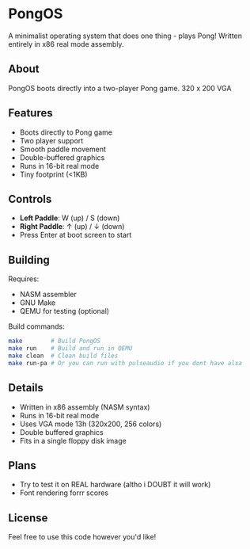 # PongOS
A minimalist operating system that does one thing - plays Pong! Written entirely in x86 real mode assembly.

## About
PongOS boots directly into a two-player Pong game. 320 x 200 VGA 

## Features
- Boots directly to Pong game
- Two player support
- Smooth paddle movement
- Double-buffered graphics
- Runs in 16-bit real mode
- Tiny footprint (<1KB)

## Controls
- **Left Paddle**: W (up) / S (down)
- **Right Paddle**: ↑ (up) / ↓ (down)
- Press Enter at boot screen to start

## Building
Requires:
- NASM assembler
- GNU Make
- QEMU for testing (optional)

Build commands:
```bash
make        # Build PongOS
make run    # Build and run in QEMU
make clean  # Clean build files
make run-pa # Or you can run with pulseaudio if you dont have alsa
```

## Details
- Written in x86 assembly (NASM syntax)
- Runs in 16-bit real mode
- Uses VGA mode 13h (320x200, 256 colors)
- Double buffered graphics 
- Fits in a single floppy disk image

## Plans
- Try to test it on REAL hardware (altho i DOUBT it will work)
- Font rendering forrr scores

## License
Feel free to use this code however you'd like!
